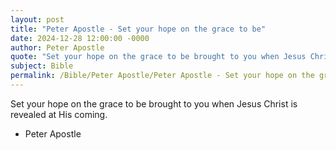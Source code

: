 ```yaml
---
layout: post
title: "Peter Apostle - Set your hope on the grace to be"
date: 2024-12-28 12:00:00 -0000
author: Peter Apostle
quote: "Set your hope on the grace to be brought to you when Jesus Christ is revealed at His coming."
subject: Bible
permalink: /Bible/Peter Apostle/Peter Apostle - Set your hope on the grace to be
---
```


Set your hope on the grace to be brought to you when Jesus Christ is revealed at His coming.

- Peter Apostle
